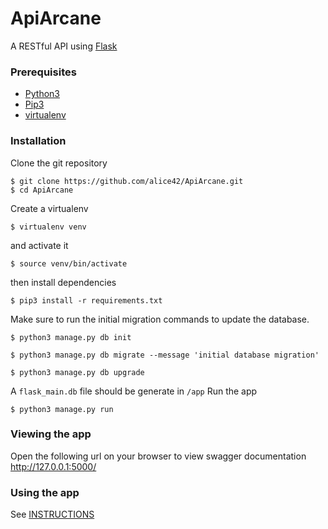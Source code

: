 # ApiArcane

A RESTful API using [Flask](https://flask.palletsprojects.com/en/1.1.x/)

### Prerequisites

- [Python3](https://www.python.org/downloads/)
- [Pip3](https://pip.pypa.io/en/stable/installing/)
- [virtualenv](https://pypi.org/project/virtualenv/)

### Installation

Clone the git repository

```
$ git clone https://github.com/alice42/ApiArcane.git
$ cd ApiArcane
```

Create a virtualenv

```
$ virtualenv venv
```

and activate it

```
$ source venv/bin/activate
```

then install dependencies

```
$ pip3 install -r requirements.txt
```

Make sure to run the initial migration commands to update the database.

```
$ python3 manage.py db init
```

```
$ python3 manage.py db migrate --message 'initial database migration'
```

```
$ python3 manage.py db upgrade
```

A `flask_main.db` file should be generate in `/app`
Run the app

```
$ python3 manage.py run
```

### Viewing the app

Open the following url on your browser to view swagger documentation http://127.0.0.1:5000/

### Using the app

See [INSTRUCTIONS](https://github.com/alice42/ApiArcane/blob/master/INSTRUCTIONS.md)
